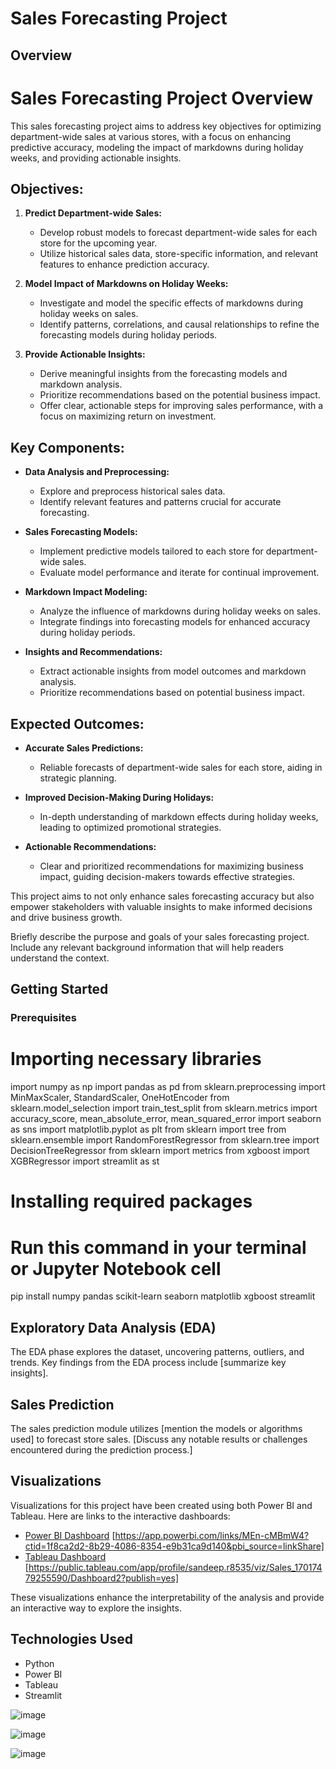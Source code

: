 # Sales Forecasting Project

## Overview
# Sales Forecasting Project Overview

This sales forecasting project aims to address key objectives for optimizing department-wide sales at various stores, with a focus on enhancing predictive accuracy, modeling the impact of markdowns during holiday weeks, and providing actionable insights.

## Objectives:

1. **Predict Department-wide Sales:**
   - Develop robust models to forecast department-wide sales for each store for the upcoming year.
   - Utilize historical sales data, store-specific information, and relevant features to enhance prediction accuracy.

2. **Model Impact of Markdowns on Holiday Weeks:**
   - Investigate and model the specific effects of markdowns during holiday weeks on sales.
   - Identify patterns, correlations, and causal relationships to refine the forecasting models during holiday periods.

3. **Provide Actionable Insights:**
   - Derive meaningful insights from the forecasting models and markdown analysis.
   - Prioritize recommendations based on the potential business impact.
   - Offer clear, actionable steps for improving sales performance, with a focus on maximizing return on investment.

## Key Components:

- **Data Analysis and Preprocessing:**
  - Explore and preprocess historical sales data.
  - Identify relevant features and patterns crucial for accurate forecasting.

- **Sales Forecasting Models:**
  - Implement predictive models tailored to each store for department-wide sales.
  - Evaluate model performance and iterate for continual improvement.

- **Markdown Impact Modeling:**
  - Analyze the influence of markdowns during holiday weeks on sales.
  - Integrate findings into forecasting models for enhanced accuracy during holiday periods.

- **Insights and Recommendations:**
  - Extract actionable insights from model outcomes and markdown analysis.
  - Prioritize recommendations based on potential business impact.

## Expected Outcomes:

- **Accurate Sales Predictions:**
  - Reliable forecasts of department-wide sales for each store, aiding in strategic planning.

- **Improved Decision-Making During Holidays:**
  - In-depth understanding of markdown effects during holiday weeks, leading to optimized promotional strategies.

- **Actionable Recommendations:**
  - Clear and prioritized recommendations for maximizing business impact, guiding decision-makers towards effective strategies.

This project aims to not only enhance sales forecasting accuracy but also empower stakeholders with valuable insights to make informed decisions and drive business growth.

Briefly describe the purpose and goals of your sales forecasting project. Include any relevant background information that will help readers understand the context.

## Getting Started

### Prerequisites

# Importing necessary libraries
<!-- and --> import numpy as np
<!-- and -->import pandas as pd
<!-- and -->from sklearn.preprocessing import MinMaxScaler, StandardScaler, OneHotEncoder
<!-- and -->from sklearn.model_selection import train_test_split
<!-- and -->from sklearn.metrics import accuracy_score, mean_absolute_error, mean_squared_error
<!-- and -->import seaborn as sns
<!-- and -->import matplotlib.pyplot as plt
<!-- and -->from sklearn import tree
<!-- and -->from sklearn.ensemble import RandomForestRegressor
<!-- and -->from sklearn.tree import DecisionTreeRegressor
<!-- and -->from sklearn import metrics
<!-- and -->from xgboost import XGBRegressor
<!-- and -->import streamlit as st

# Installing required packages
# Run this command in your terminal or Jupyter Notebook cell
<!-- and --> pip install numpy pandas scikit-learn seaborn matplotlib xgboost streamlit

## Exploratory Data Analysis (EDA)

The EDA phase explores the dataset, uncovering patterns, outliers, and trends. Key findings from the EDA process include [summarize key insights].

## Sales Prediction

The sales prediction module utilizes [mention the models or algorithms used] to forecast store sales. [Discuss any notable results or challenges encountered during the prediction process.]

## Visualizations

Visualizations for this project have been created using both Power BI and Tableau. Here are links to the interactive dashboards:

- [Power BI Dashboard](#) [https://app.powerbi.com/links/MEn-cMBmW4?ctid=1f8ca2d2-8b29-4086-8354-e9b31ca9d140&pbi_source=linkShare]
- [Tableau Dashboard](#) [https://public.tableau.com/app/profile/sandeep.r8535/viz/Sales_17017479255590/Dashboard2?publish=yes]

These visualizations enhance the interpretability of the analysis and provide an interactive way to explore the insights.

## Technologies Used

- Python
- Power BI
- Tableau
- Streamlit

![image](https://github.com/iamsandeeprSand/StoreSalesPrediction-EDA/assets/139530620/b4f70d2c-401c-48d7-b40d-80a931f3961a)

![image](https://github.com/iamsandeeprSand/StoreSalesPrediction-EDA/assets/139530620/37cdf4db-4b35-426e-ae9a-ffba57af042e)

![image](https://github.com/iamsandeeprSand/StoreSalesPrediction-EDA/assets/139530620/fb216dd9-4eef-4744-93e3-18d16b264b27)







